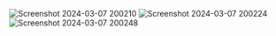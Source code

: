 ![Screenshot 2024-03-07 200210](https://github.com/AMANPATEL1108/sis-Systemm/assets/108643338/5944aba5-04f3-4c6f-9f1b-58c4605f5d3d)
![Screenshot 2024-03-07 200224](https://github.com/AMANPATEL1108/sis-Systemm/assets/108643338/3dc19756-eef6-404d-a2f1-91c5a8f62b19)
![Screenshot 2024-03-07 200248](https://github.com/AMANPATEL1108/sis-Systemm/assets/108643338/5cd7c716-72c1-44bf-82ce-518e27523f70)
